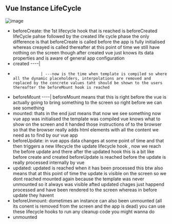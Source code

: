## Vue Instance LifeCycle

![image](https://github.com/Vue-3-Learning/Vue3/assets/86046973/224902bb-2465-4730-b798-532cb6a0e5ab)

- beforeCreate: the 1st lifecycle hook that is reached is beforeCreated lifeCycle pahse followed by the created life cycle phase the only difference is that beforeCreate is called before the app is fully initialised whereas creayed is called thereafter at this point of time we still have nothing on the screen though after created vue just knows its data properties and is aware of general app configuration 
- created     ----|
-                 | ---now is the time when template is compiled so where all the dynamic placeholders, interpolations are removed and replaced by the concrete values taht should be shown to the users thereafter the beforeMount hook is reached
                   
- beforeMount ----| beforeMount means that this is right before the vue is actually going to bring something to the screen so right before we can see something 
- mounted: thats in the end just means that now we see something now vue app was initialised the template was compiled vue knows what to show on the screen and it handed those instructions of to the browser so that the browser really adds html elements with all the content we need as to find by our vue app 
- beforeUpdate: in vue apps data changes at some point of time and that then triggers a new lifecycle the update lifecycle hook , now we reach the before update and there after the updated hook this is a bit like before create and created beforeUpdate is reached before the update is really processed internally by vue 
- updated: updated is reached when it has been processed this btw also means that at this point of time the update is visible on the screen so we dont reached mounted again because the template was never unmounted so it always was visible afted updated chages just happend processed and have been rendered to the screen whereas in before update they havent 
- beforeUnmount: dometimes an instance can also been unmounted (all its conent is removed from the screen and the app is dead) you can use these lifecycle hooks to run any cleanup code you might wanna do
- unmounted
